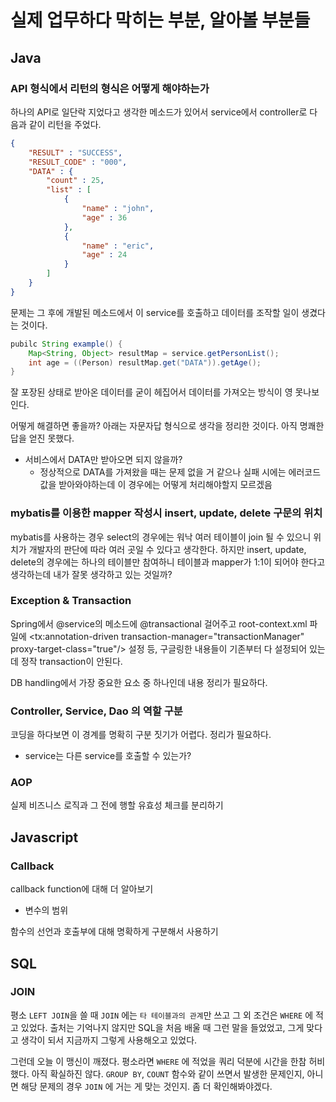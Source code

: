 # 실제 업무하다 막히는 부분, 알아볼 부분들

## Java

### API 형식에서 리턴의 형식은 어떻게 해야하는가

하나의 API로 일단락 지었다고 생각한 메소드가 있어서 service에서 controller로 다음과 같이 리턴을 주었다.

```json
{
	"RESULT" : "SUCCESS",
	"RESULT_CODE" : "000",
	"DATA" : {
		"count" : 25,
		"list" : [
			{
				"name" : "john",
				"age" : 36
			},
			{
				"name" : "eric",
				"age" : 24
			}
		]
	}
}

```

문제는 그 후에 개발된 메소드에서 이 service를 호출하고 데이터를 조작할 일이 생겼다는 것이다.

```Java
pubilc String example() {
	Map<String, Object> resultMap = service.getPersonList();
	int age = ((Person) resultMap.get("DATA")).getAge();
}
```

잘 포장된 상태로 받아온 데이터를 굳이 헤집어서 데이터를 가져오는 방식이 영 못나보인다.

어떻게 해결하면 좋을까? 아래는 자문자답 형식으로 생각을 정리한 것이다. 아직 명쾌한 답을 얻진 못했다.

* 서비스에서 DATA만 받아오면 되지 않을까?
	* 정상적으로 DATA를 가져왔을 때는 문제 없을 거 같으나 실패 시에는 에러코드 값을 받아와야하는데 이 경우에는 어떻게 처리해야할지 모르겠음

### mybatis를 이용한 mapper 작성시 insert, update, delete 구문의 위치

mybatis를 사용하는 경우 select의 경우에는 워낙 여러 테이블이 join 될 수 있으니 위치가 개발자의 판단에 따라 여러 곳일 수 있다고 생각한다. 하지만 insert, update, delete의 경우에는 하나의 테이블만 참여하니 테이블과 mapper가 1:1이 되어야 한다고 생각하는데 내가 잘못 생각하고 있는 것일까?


### Exception & Transaction

Spring에서 @service의 메소드에 @transactional 걸어주고 root-context.xml 파일에 <tx:annotation-driven transaction-manager="transactionManager" proxy-target-class="true"/> 설정 등, 구글링한 내용들이 기존부터 다 설정되어 있는데 정작 transaction이 안된다.

DB handling에서 가장 중요한 요소 중 하나인데 내용 정리가 필요하다.


### Controller, Service, Dao 의 역할 구분

코딩을 하다보면 이 경계를 명확히 구분 짓기가 어렵다. 정리가 필요하다.
* service는 다른 service를 호출할 수 있는가?



### AOP

실제 비즈니스 로직과 그 전에 행할 유효성 체크를 분리하기



## Javascript

### Callback

callback function에 대해 더 알아보기
* 변수의 범위

함수의 선언과 호출부에 대해 명확하게 구분해서 사용하기


## SQL

### JOIN

평소 `LEFT JOIN`을 쓸 때 `JOIN` 에는 `타 테이블과의 관계`만 쓰고 그 외 조건은 `WHERE` 에 적고 있었다. 출처는 기억나지 않지만 SQL을 처음 배울 때 그런 말을 들었었고, 그게 맞다고 생각이 되서 지금까지 그렇게 사용해오고 있었다.

그런데 오늘 이 맹신이 깨졌다. 평소라면 `WHERE` 에 적었을 쿼리 덕분에 시간을 한참 허비했다. 아직 확실하진 않다. `GROUP BY`, `COUNT` 함수와 같이 쓰면서 발생한 문제인지, 아니면 해당 문제의 경우 `JOIN` 에 거는 게 맞는 것인지. 좀 더 확인해봐야겠다.
